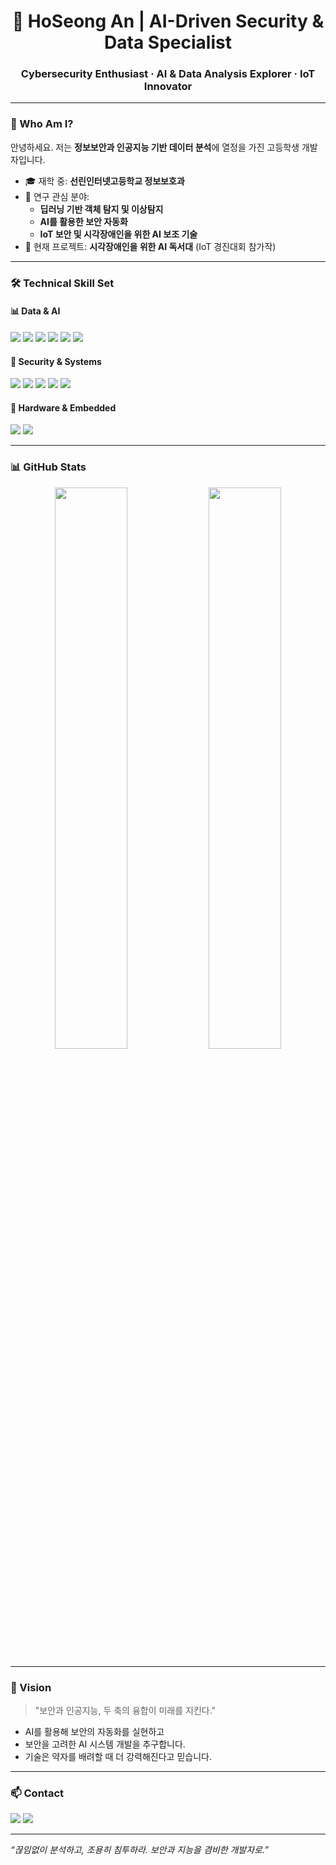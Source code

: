 <!-- GitHub Profile README for hosung08 -->

<h1 align="center">🔐 HoSeong An | AI-Driven Security & Data Specialist</h1>
<h3 align="center">Cybersecurity Enthusiast · AI & Data Analysis Explorer · IoT Innovator</h3>

---

### 🧠 Who Am I?

안녕하세요. 저는 **정보보안과 인공지능 기반 데이터 분석**에 열정을 가진 고등학생 개발자입니다.

- 🎓 재학 중: **선린인터넷고등학교 정보보호과**
- 📌 연구 관심 분야:
  - **딥러닝 기반 객체 탐지 및 이상탐지**
  - **AI를 활용한 보안 자동화**
  - **IoT 보안 및 시각장애인을 위한 AI 보조 기술**
- 🧪 현재 프로젝트: **시각장애인을 위한 AI 독서대** (IoT 경진대회 참가작)

---

### 🛠️ Technical Skill Set

#### 📊 Data & AI
<p>
  <img src="https://img.shields.io/badge/Python-3776AB?style=flat&logo=python&logoColor=white"/>
  <img src="https://img.shields.io/badge/TensorFlow-FF6F00?style=flat&logo=tensorflow&logoColor=white"/>
  <img src="https://img.shields.io/badge/PyTorch-EE4C2C?style=flat&logo=pytorch&logoColor=white"/>
  <img src="https://img.shields.io/badge/OpenCV-5C3EE8?style=flat&logo=opencv&logoColor=white"/>
  <img src="https://img.shields.io/badge/Pandas-150458?style=flat&logo=pandas&logoColor=white"/>
  <img src="https://img.shields.io/badge/Numpy-013243?style=flat&logo=numpy&logoColor=white"/>
</p>

#### 🔐 Security & Systems
<p>
  <img src="https://img.shields.io/badge/Linux-FCC624?style=flat&logo=linux&logoColor=black"/>
  <img src="https://img.shields.io/badge/Bash-121011?style=flat&logo=gnubash&logoColor=white"/>
  <img src="https://img.shields.io/badge/Nmap-4682B4?style=flat&logo=nmap&logoColor=white"/>
  <img src="https://img.shields.io/badge/Wireshark-1679A7?style=flat&logo=wireshark&logoColor=white"/>
  <img src="https://img.shields.io/badge/Metasploit-3C3C3D?style=flat&logo=metasploit&logoColor=white"/>
</p>

#### 🔧 Hardware & Embedded
<p>
  <img src="https://img.shields.io/badge/Arduino-00979D?style=flat&logo=arduino&logoColor=white"/>
  <img src="https://img.shields.io/badge/RaspberryPi-A22846?style=flat&logo=raspberrypi&logoColor=white"/>
</p>

---

### 📊 GitHub Stats

<p align="center">
  <img src="https://github-readme-stats.vercel.app/api?username=hosung08&show_icons=true&theme=tokyonight" width="48%"/>
  <img src="https://github-readme-stats.vercel.app/api/top-langs/?username=hosung08&layout=compact&theme=tokyonight" width="48%"/>
</p>

---

### 🧭 Vision

> "보안과 인공지능, 두 축의 융합이 미래를 지킨다."

- AI를 활용해 보안의 자동화를 실현하고
- 보안을 고려한 AI 시스템 개발을 추구합니다.
- 기술은 약자를 배려할 때 더 강력해진다고 믿습니다.

---

### 📫 Contact

<p>
  <a href="mailto:youremail@example.com"><img src="https://img.shields.io/badge/Gmail-EA4335?style=flat&logo=gmail&logoColor=white"/></a>
  <a href="https://github.com/hosung08"><img src="https://img.shields.io/badge/GitHub-181717?style=flat&logo=github&logoColor=white"/></a>
</p>

---

_“끊임없이 분석하고, 조용히 침투하라. 보안과 지능을 겸비한 개발자로.”_
